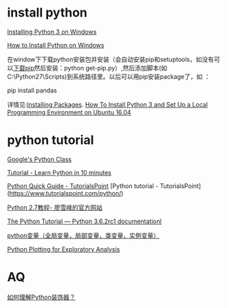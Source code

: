 # install python

[Installing Python 3 on Windows](https://python-guide-pt-br.readthedocs.io/en/latest/starting/install3/win/) 

[How to Install Python on Windows](https://www.howtogeek.com/197947/how-to-install-python-on-windows/)

在window下下载python安装包并安装（会自动安装pip和setuptools，如没有可以[下载pip](https://bootstrap.pypa.io/get-pip.py
)然后安装：python get-pip.py）,然后添加脚本(如C:\Python27\Scripts)到系统路径里。以后可以用pip安装package了，如 ：

   pip install pandas
   
详情见:[Installing Packages](https://packaging.python.org/tutorials/installing-packages/). 
[How To Install Python 3 and Set Up a Local Programming Environment on Ubuntu 16.04](https://www.digitalocean.com/community/tutorials/how-to-install-python-3-and-set-up-a-local-programming-environment-on-ubuntu-16-04)



# python tutorial

[Google's Python Class]()

[Tutorial - Learn Python in 10 minutes](https://www.stavros.io/tutorials/python/)

[Python Quick Guide - TutorialsPoint](https://www.tutorialspoint.com/python/python_quick_guide.htm)
[Python tutorial - TutorialsPoint] (https://www.tutorialspoint.com/python/) 

[Python 2.7教程- 廖雪峰的官方网站](http://www.liaoxuefeng.com/wiki/001374738125095c955c1e6d8bb493182103fac9270762a000)

[The Python Tutorial — Python 3.6.2rc1 documentationl](https://docs.python.org/3/tutorial/)

[python变量（全局变量，局部变量，类变量，实例变量）](http://www.imooc.com/article/14652)

[Python Plotting for Exploratory Analysis](http://pythonplot.com/#stacked-bar-chart)

# AQ

[如何理解Python装饰器？](https://www.zhihu.com/question/26930016)

